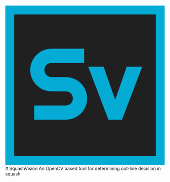 ![Logo](svlogo.png) # SquashVision
An OpenCV based tool for determining out-line decision in squash
